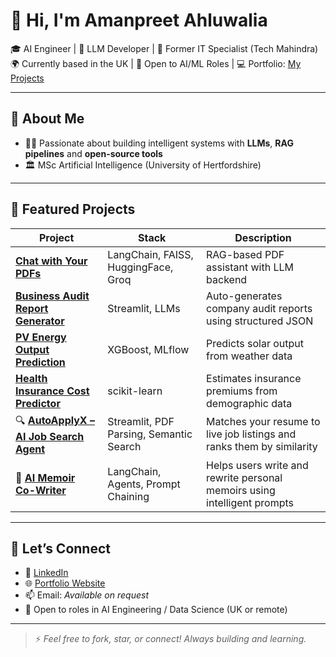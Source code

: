 # 👋 Hi, I'm Amanpreet Ahluwalia

🎓 AI Engineer | 🧠 LLM Developer | 💼 Former IT Specialist (Tech Mahindra)  
🌍 Currently based in the UK | 🎯 Open to AI/ML Roles | 💻 Portfolio: [My Projects](https://amanpreetsingh0071.github.io/Aman_portfolio)

---

## 🚀 About Me

- 👨‍💻 Passionate about building intelligent systems with **LLMs**, **RAG pipelines** and **open-source tools**
- 🏛 MSc Artificial Intelligence (University of Hertfordshire)
---

## 📌 Featured Projects

| Project | Stack | Description |
|--------|-------|-------------|
| **[Chat with Your PDFs](https://chat-with-your-pdfs.streamlit.app/)** | LangChain, FAISS, HuggingFace, Groq | RAG-based PDF assistant with LLM backend |
| **[Business Audit Report Generator](https://audit-report-generator.streamlit.app/)** | Streamlit, LLMs | Auto-generates company audit reports using structured JSON |
| **[PV Energy Output Prediction](https://pv-output-predictor.streamlit.app/)** | XGBoost, MLflow | Predicts solar output from weather data |
| **[Health Insurance Cost Predictor](https://health-insurance-predictor.streamlit.app/)** | scikit-learn | Estimates insurance premiums from demographic data |
| 🔍 [**AutoApplyX – AI Job Search Agent**](https://autoapplyx-aman-007.streamlit.app/) | Streamlit, PDF Parsing, Semantic Search | Matches your resume to live job listings and ranks them by similarity |
| 📝 [**AI Memoir Co-Writer**](https://aimemoir.streamlit.app/) | LangChain, Agents, Prompt Chaining | Helps users write and rewrite personal memoirs using intelligent prompts |
---

## 💼 Let’s Connect

- 🔗 [LinkedIn](https://www.linkedin.com/in/aman-m-singh/)
- 🌐 [Portfolio Website](https://amanpreetsingh0071.github.io/Aman_portfolio/)
- 📫 Email: *Available on request*
- 📍 Open to roles in AI Engineering / Data Science (UK or remote)

---

> ⚡ *Feel free to fork, star, or connect! Always building and learning.*
